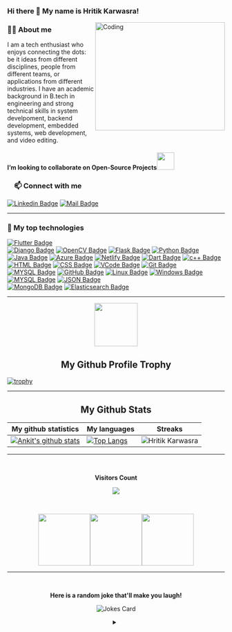 ### Hi there 👋 My name is Hritik Karwasra!
<img align="right" alt="Coding" width="300" height="250" src="https://cdn.dribbble.com/users/1292677/screenshots/6139167/avento.gif">

<h3><a id="user-content-about-me" class="anchor" aria-hidden="true" href="#about-me"></a>🙋‍♂️ About me</h3>
I am a tech enthusiast who enjoys connecting the dots: be it ideas from different disciplines, people from different teams, or
applications from different industries. I have an academic background in B.tech in engineering and strong
technical skills in system develpoment, backend development, embedded systems, web development, and video editing.

<h4>I’m looking to collaborate on Open-Source Projects<img src="https://github.com/rajput2107/rajput2107/blob/master/Assets/Handshake.gif" width="40px"></h4>

<!-- START NEW SECTION -->
 <!-- CONNECT WITH ME LINKS -->
<h3><a id="user-content-about-me" class="anchor" aria-hidden="true" href="#about-me"><svg class="octicon octicon-link" viewBox="0 0 16 16" version="1.1" width="16" height="16" aria-hidden="true"></a>📫 Connect with me</h3>
 
[![Linkedin Badge](https://img.shields.io/badge/LinkedIn-0077B5?style=for-the-badge&logo=linkedin&logoColor=white)](https://www.linkedin.com/in/hritik-karwasra/) [![Mail Badge](https://img.shields.io/badge/Gmail-D14836?style=for-the-badge&logo=gmail&logoColor=white)](mailto:khrithik0806@gmail.com)
<hr>
 
  
 <!-- START NEW SECTION -->
<!--  TOP Technologies That I use Daily  -->
<h3><a id="user-content-about-me" class="anchor" aria-hidden="true" href="#top-technologies"></a>🚀 My top technologies</h3>
 
[![Flutter Badge](https://img.shields.io/badge/Flutter-02569B?style=for-the-badge&logo=flutter&logoColor=61DAFB)](#)  
[![Django Badge](https://img.shields.io/badge/Django-092E20?style=for-the-badge&logo=django&logoColor=61DAFB)](#) 
[![OpenCV Badge](https://img.shields.io/badge/OpenCV-35495E?style=for-the-badge&logo=OpenCV&logoColor=4FC08D)](#) 
[![Flask Badge](https://img.shields.io/badge/Flask-35495E?style=for-the-badge&logo=Flask&logoColor=4FC08D)](#)
 [![Python Badge](https://img.shields.io/badge/Python-35495E?style=for-the-badge&logo=Python&logoColor=4FC08D)](#) 
[![Java Badge](https://img.shields.io/badge/-Java-007396?style=for-the-badge&labelColor=black&logo=java&logoColor=007396)](#)
[![Azure Badge](https://img.shields.io/badge/Microsoft_Azure-0089D6?style=for-the-badge&logo=microsoft-azure&logoColor=white)](#)
[![Netlify Badge](https://img.shields.io/badge/Netlify-00C7B7?style=for-the-badge&logo=netlify&logoColor=61DAFB)](#)
[![Dart Badge](https://img.shields.io/badge/Dart-0175C2?style=for-the-badge&logo=dart&logoColor=white)](#)
[![c++ Badge](https://img.shields.io/badge/-c++-00599C?style=for-the-badge&labelColor=white&logo=c&logoColor=00599C)](#) 
[![HTML Badge](https://img.shields.io/badge/HTML-43853D?style=for-the-badge&logo=HTML&logoColor=white)](#)
[![CSS Badge](https://img.shields.io/badge/CSS-43853D?style=for-the-badge&logo=CSS&logoColor=white)](#) 
[![VCode Badge](https://img.shields.io/badge/VCode-20232A?style=for-the-badge&logo=VCode&logoColor=61DAFB)](#) 
[![Git Badge](https://img.shields.io/badge/Git-20232A?style=for-the-badge&logo=Git&logoColor=61DAFB)](#) 
[![MYSQL Badge](https://img.shields.io/badge/MYSQL-20232A?style=for-the-badge&logo=MYSQL&logoColor=61DAFB)](#) 
[![GitHub Badge](https://img.shields.io/badge/GitHub-20232A?style=for-the-badge&logo=GitHub&logoColor=61DAFB)](#) 
[![Linux Badge](https://img.shields.io/badge/Linux-20232A?style=for-the-badge&logo=Linux&logoColor=61DAFB)](#) 
[![Windows Badge](https://img.shields.io/badge/Windows-20232A?style=for-the-badge&logo=Windows&logoColor=61DAFB)](#) 
[![MYSQL Badge](https://img.shields.io/badge/MYSQL-20232A?style=for-the-badge&logo=MYSQL&logoColor=61DAFB)](#) 
[![JSON Badge](https://img.shields.io/badge/JSON-20232A?style=for-the-badge&logo=JSON&logoColor=61DAFB)](#)  
[![MongoDB Badge](https://img.shields.io/badge/MongoDB-4EA94B?style=for-the-badge&logo=MongoDB&logoColor=white)](#)
[![Elasticsearch Badge](https://img.shields.io/badge/Elasticsearch-005571?style=for-the-badge&logo=Elasticsearch&logoColor=white)](#)

 <hr>
 
 
<!-- START NEW SECTION -->
<p align="center">
  <img width="100" src="https://user-images.githubusercontent.com/6661165/91657958-61b4fd00-eb00-11ea-9def-dc7ef5367e34.png" />  
  <h2 align="center">My Github Profile Trophy</h2>
</p>

[![trophy](https://github-profile-trophy.vercel.app/?username=hritikkarwasra&theme=radical&margin-w=40&margin-h=40)](https://github.com/hritikkarwasra)

<hr>

<!-- START NEW SECTION -->
<p align="center">
 <h2 align="center">My Github Stats</h2>

|My github statistics|My languages|Streaks|
|-|-|-|
|[![Ankit's github stats](https://github-readme-stats.vercel.app/api?username=hritikkarwasra&show_icons=true&theme=dark&hide_title=true)](https://github.com/hritikkarwasra)|[![Top Langs](https://github-readme-stats.vercel.app/api/top-langs/?username=hritikkarwasra&show_icons=true&theme=dark&layout=compact&hide_title=true)](https://github.com/hritikkarwasra)|![Hritik Karwasra](https://github-readme-streak-stats.herokuapp.com/?user=hritikkarwasra&theme=dark)
<hr>

<!-- START NEW SECTION -->
<div align="center">
<br><p align="centre"><b>Visitors Count</b></p>  
<p align="center"><img align="center" src="https://profile-counter.glitch.me/{hritikkarwasra}/count.svg" /></p> 
<br></div>


<p align="center">
<img align="" height='120px' src="https://github.com/aryashah2k/aryashah2k/blob/main/assets/Geometric%20White.gif" /><img align="" height='120px' src="https://raw.githubusercontent.com/rodrigograca31/rodrigograca31/master/matrix.svg" /><img align="" height='120px' src="https://github.com/aryashah2k/aryashah2k/blob/main/assets/Geometric%20White.gif" />
</p>
<hr>

<!-- START NEW SECTION -->
<div align="center">
 <br>
 <p align="centre"><b> Here is a random joke that'll make you laugh!</b></p>
 
![Jokes Card](https://readme-jokes.vercel.app/api)
 
<details><summary align="center"> </samp></summary><p align ="centre"> Refresh page to load New joke</p></details>
<br>
  </p>
